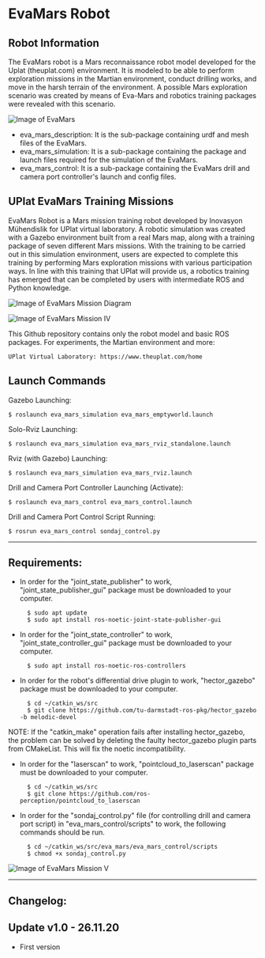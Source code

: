 # EvaMars Robot 

Robot Information
-----------------
The EvaMars robot is a Mars reconnaissance robot model developed for the Uplat (theuplat.com) environment. It is modeled to be able to perform exploration missions in the Martian environment, conduct drilling works, and move in the harsh terrain of the environment. A possible Mars exploration scenario was created by means of Eva-Mars and robotics training packages were revealed with this scenario.

![Image of EvaMars](https://github.com/inomuh/eva_mars/blob/main/eva_mars.png)

- eva_mars_description: It is the sub-package containing urdf and mesh files of the EvaMars.
- eva_mars_simulation: It is a sub-package containing the package and launch files required for the simulation of the EvaMars.
- eva_mars_control: It is a sub-package containing the EvaMars drill and camera port controller's launch and config files.

UPlat EvaMars Training Missions
-------------------------------
EvaMars Robot is a Mars mission training robot developed by Inovasyon Mühendislik for UPlat virtual laboratory. A robotic simulation was created with a Gazebo environment built from a real Mars map, along with a training package of seven different Mars missions. With the training to be carried out in this simulation environment, users are expected to complete this training by performing Mars exploration missions with various participation ways. In line with this training that UPlat will provide us, a robotics training has emerged that can be completed by users with intermediate ROS and Python knowledge. 

![Image of EvaMars Mission Diagram](https://github.com/inomuh/eva_mars/blob/noetic-devel/eva_mars_missions.png)

![Image of EvaMars Mission IV](https://github.com/inomuh/eva_mars/blob/noetic-devel/evamars_uplat_mars_rockylake_1.png)

This Github repository contains only the robot model and basic ROS packages. For experiments, the Martian environment and more:

    UPlat Virtual Laboratory: https://www.theuplat.com/home


Launch Commands
---------------

Gazebo Launching:

    $ roslaunch eva_mars_simulation eva_mars_emptyworld.launch

Solo-Rviz Launching:

    $ roslaunch eva_mars_simulation eva_mars_rviz_standalone.launch
    
Rviz (with Gazebo) Launching:

    $ roslaunch eva_mars_simulation eva_mars_rviz.launch
    
Drill and Camera Port Controller Launching (Activate):

    $ roslaunch eva_mars_control eva_mars_control.launch

Drill and Camera Port Control Script Running:
    
    $ rosrun eva_mars_control sondaj_control.py
   
------------------------------------------------------------------------------
Requirements:
-------------
- In order for the "joint_state_publisher" to work, "joint_state_publisher_gui" package must be downloaded to your computer.

        $ sudo apt update
        $ sudo apt install ros-noetic-joint-state-publisher-gui
        
- In order for the "joint_state_controller" to work, "joint_state_controller_gui" package must be downloaded to your computer.

        $ sudo apt install ros-noetic-ros-controllers
 
- In order for the robot's differential drive plugin to work, "hector_gazebo" package must be downloaded to your computer.
        
        $ cd ~/catkin_ws/src
        $ git clone https://github.com/tu-darmstadt-ros-pkg/hector_gazebo -b melodic-devel

NOTE: If the "catkin_make" operation fails after installing hector_gazebo, the problem can be solved by deleting the faulty hector_gazebo plugin parts from CMakeList. This will fix the noetic incompatibility.

- In order for the "laserscan" to work, "pointcloud_to_laserscan" package must be downloaded to your computer.

        $ cd ~/catkin_ws/src
        $ git clone https://github.com/ros-perception/pointcloud_to_laserscan
        
- In order for the "sondaj_control.py" file (for controlling drill and camera port script) in "eva_mars_control/scripts" to work, the following commands should be run.

        $ cd ~/catkin_ws/src/eva_mars/eva_mars_control/scripts
        $ chmod +x sondaj_control.py

![Image of EvaMars Mission V](https://github.com/inomuh/eva_mars/blob/noetic-devel/mission5_3_1.png)

-------------------------------------------------------------------------------
Changelog:
----------
Update v1.0 - 26.11.20
----------------------
- First version
